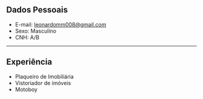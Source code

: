 ## Dados Pessoais

- E-mail: leonardomm008@gmail.com
- Sexo: Masculino
- CNH: A/B

---

## Experiência

- Plaqueiro de Imobiliária 
- Vistoriador de imóveis
- Motoboy



